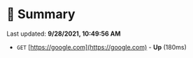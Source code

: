 # 📖 Summary
Last updated: **9/28/2021, 10:49:56 AM**

- `GET` [https://google.com](https://google.com) - **Up** (180ms)
